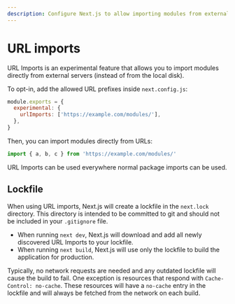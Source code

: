 ```yaml
---
description: Configure Next.js to allow importing modules from external URLs.
---
```


# URL imports

URL Imports is an experimental feature that allows you to import modules directly from external servers (instead of from the local disk).

To opt-in, add the allowed URL prefixes inside `next.config.js`:

```js
module.exports = {
  experimental: {
    urlImports: ['https://example.com/modules/'],
  },
}
```

Then, you can import modules directly from URLs:

```js
import { a, b, c } from 'https://example.com/modules/'
```

URL Imports can be used everywhere normal package imports can be used.

## Lockfile

When using URL imports, Next.js will create a lockfile in the `next.lock` directory.
This directory is intended to be committed to git and should not be included in your `.gitignore` file.

- When running `next dev`, Next.js will download and add all newly discovered URL Imports to your lockfile.
- When running `next build`,  Next.js will use only the lockfile to build the application for production.

Typically, no network requests are needed and any outdated lockfile will cause the build to fail.
One exception is resources that respond with `Cache-Control: no-cache`.
These resources will have a `no-cache` entry in the lockfile and will always be fetched from the network on each build.
